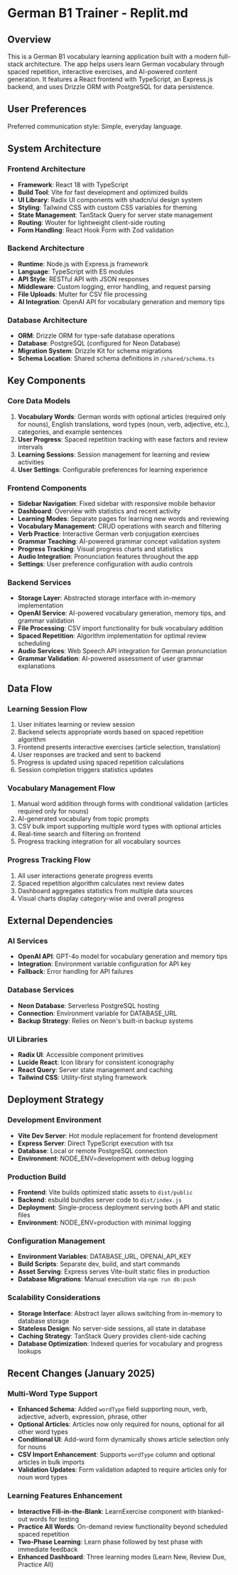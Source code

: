 # German B1 Trainer - Replit.md

## Overview

This is a German B1 vocabulary learning application built with a modern full-stack architecture. The app helps users learn German vocabulary through spaced repetition, interactive exercises, and AI-powered content generation. It features a React frontend with TypeScript, an Express.js backend, and uses Drizzle ORM with PostgreSQL for data persistence.

## User Preferences

Preferred communication style: Simple, everyday language.

## System Architecture

### Frontend Architecture
- **Framework**: React 18 with TypeScript
- **Build Tool**: Vite for fast development and optimized builds
- **UI Library**: Radix UI components with shadcn/ui design system
- **Styling**: Tailwind CSS with custom CSS variables for theming
- **State Management**: TanStack Query for server state management
- **Routing**: Wouter for lightweight client-side routing
- **Form Handling**: React Hook Form with Zod validation

### Backend Architecture
- **Runtime**: Node.js with Express.js framework
- **Language**: TypeScript with ES modules
- **API Style**: RESTful API with JSON responses
- **Middleware**: Custom logging, error handling, and request parsing
- **File Uploads**: Multer for CSV file processing
- **AI Integration**: OpenAI API for vocabulary generation and memory tips

### Database Architecture
- **ORM**: Drizzle ORM for type-safe database operations
- **Database**: PostgreSQL (configured for Neon Database)
- **Migration System**: Drizzle Kit for schema migrations
- **Schema Location**: Shared schema definitions in `/shared/schema.ts`

## Key Components

### Core Data Models
1. **Vocabulary Words**: German words with optional articles (required only for nouns), English translations, word types (noun, verb, adjective, etc.), categories, and example sentences
2. **User Progress**: Spaced repetition tracking with ease factors and review intervals
3. **Learning Sessions**: Session management for learning and review activities
4. **User Settings**: Configurable preferences for learning experience

### Frontend Components
- **Sidebar Navigation**: Fixed sidebar with responsive mobile behavior
- **Dashboard**: Overview with statistics and recent activity
- **Learning Modes**: Separate pages for learning new words and reviewing
- **Vocabulary Management**: CRUD operations with search and filtering
- **Verb Practice**: Interactive German verb conjugation exercises
- **Grammar Teaching**: AI-powered grammar concept validation system
- **Progress Tracking**: Visual progress charts and statistics
- **Audio Integration**: Pronunciation features throughout the app
- **Settings**: User preference configuration with audio controls

### Backend Services
- **Storage Layer**: Abstracted storage interface with in-memory implementation
- **OpenAI Service**: AI-powered vocabulary generation, memory tips, and grammar validation
- **File Processing**: CSV import functionality for bulk vocabulary addition
- **Spaced Repetition**: Algorithm implementation for optimal review scheduling
- **Audio Services**: Web Speech API integration for German pronunciation
- **Grammar Validation**: AI-powered assessment of user grammar explanations

## Data Flow

### Learning Session Flow
1. User initiates learning or review session
2. Backend selects appropriate words based on spaced repetition algorithm
3. Frontend presents interactive exercises (article selection, translation)
4. User responses are tracked and sent to backend
5. Progress is updated using spaced repetition calculations
6. Session completion triggers statistics updates

### Vocabulary Management Flow
1. Manual word addition through forms with conditional validation (articles required only for nouns)
2. AI-generated vocabulary from topic prompts
3. CSV bulk import supporting multiple word types with optional articles
4. Real-time search and filtering on frontend
5. Progress tracking integration for all vocabulary sources

### Progress Tracking Flow
1. All user interactions generate progress events
2. Spaced repetition algorithm calculates next review dates
3. Dashboard aggregates statistics from multiple data sources
4. Visual charts display category-wise and overall progress

## External Dependencies

### AI Services
- **OpenAI API**: GPT-4o model for vocabulary generation and memory tips
- **Integration**: Environment variable configuration for API key
- **Fallback**: Error handling for API failures

### Database Services
- **Neon Database**: Serverless PostgreSQL hosting
- **Connection**: Environment variable for DATABASE_URL
- **Backup Strategy**: Relies on Neon's built-in backup systems

### UI Libraries
- **Radix UI**: Accessible component primitives
- **Lucide React**: Icon library for consistent iconography
- **React Query**: Server state management and caching
- **Tailwind CSS**: Utility-first styling framework

## Deployment Strategy

### Development Environment
- **Vite Dev Server**: Hot module replacement for frontend development
- **Express Server**: Direct TypeScript execution with tsx
- **Database**: Local or remote PostgreSQL connection
- **Environment**: NODE_ENV=development with debug logging

### Production Build
- **Frontend**: Vite builds optimized static assets to `dist/public`
- **Backend**: esbuild bundles server code to `dist/index.js`
- **Deployment**: Single-process deployment serving both API and static files
- **Environment**: NODE_ENV=production with minimal logging

### Configuration Management
- **Environment Variables**: DATABASE_URL, OPENAI_API_KEY
- **Build Scripts**: Separate dev, build, and start commands
- **Asset Serving**: Express serves Vite-built static files in production
- **Database Migrations**: Manual execution via `npm run db:push`

### Scalability Considerations
- **Storage Interface**: Abstract layer allows switching from in-memory to database storage
- **Stateless Design**: No server-side sessions, all state in database
- **Caching Strategy**: TanStack Query provides client-side caching
- **Database Optimization**: Indexed queries for vocabulary and progress lookups

## Recent Changes (January 2025)

### Multi-Word Type Support
- **Enhanced Schema**: Added `wordType` field supporting noun, verb, adjective, adverb, expression, phrase, other
- **Optional Articles**: Articles now only required for nouns, optional for all other word types
- **Conditional UI**: Add-word form dynamically shows article selection only for nouns
- **CSV Import Enhancement**: Supports `wordType` column and optional articles in bulk imports
- **Validation Updates**: Form validation adapted to require articles only for noun word types

### Learning Features Enhancement
- **Interactive Fill-in-the-Blank**: LearnExercise component with blanked-out words for testing
- **Practice All Words**: On-demand review functionality beyond scheduled spaced repetition
- **Two-Phase Learning**: Learn phase followed by test phase with immediate feedback
- **Enhanced Dashboard**: Three learning modes (Learn New, Review Due, Practice All)